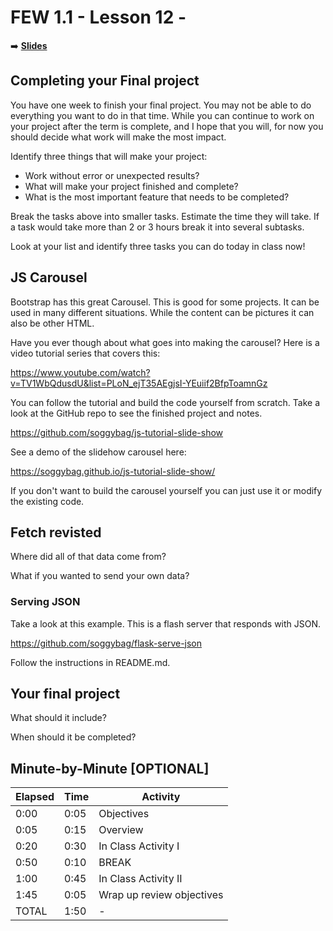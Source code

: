 <!-- .slide: data-background="./Images/header.svg" data-background-repeat="none" data-background-size="40% 40%" data-background-position="center 10%" class="header" -->
# FEW 1.1 - Lesson 12 - 



<!-- Put a link to the slides so that students can find them -->

➡️ [**Slides**](/Syllabus-Template/Slides/Lesson1.html ':ignore')

<!-- > -->

## Completing your Final project

You have one week to finish your final project. You may not be able to do everything you want to do in that time. While you can continue to work on your project after the term is complete, and I hope that you will, for now you should decide what work will make the most impact. 

Identify three things that will make your project: 

- Work without error or unexpected results?
- What will make your project finished and complete?
- What is the most important feature that needs to be completed?

Break the tasks above into smaller tasks. Estimate the time they will take. If a task would take more than 2 or 3 hours break it into several subtasks. 

Look at your list and identify three tasks you can do today in class now!

<!-- > -->

## JS Carousel

Bootstrap has this great Carousel. This is good for some projects. It can be used in many different situations. While the content can be pictures it can also be other HTML. 

Have you ever though about what goes into making the carousel? Here is a video tutorial series that covers this: 

https://www.youtube.com/watch?v=TV1WbQdusdU&list=PLoN_ejT35AEgjsI-YEuiif2BfpToamnGz

You can follow the tutorial and build the code yourself from scratch. Take a look at the GitHub repo to see the finished project and notes. 

https://github.com/soggybag/js-tutorial-slide-show

See a demo of the slidehow carousel here:

https://soggybag.github.io/js-tutorial-slide-show/

If you don't want to build the carousel yourself you can just use it or modify the existing code.

<!-- > -->

## Fetch revisted

Where did all of that data come from? 

What if you wanted to send your own data? 

<!-- > -->

### Serving JSON

Take a look at this example. This is a flash server that responds with JSON. 

https://github.com/soggybag/flask-serve-json

Follow the instructions in README.md.

<!-- > -->

## Your final project

What should it include? 

When should it be completed?

<!-- > -->

## Minute-by-Minute [OPTIONAL]

| **Elapsed** | **Time**  | **Activity**              |
| ----------- | --------- | ------------------------- |
| 0:00        | 0:05      | Objectives                |
| 0:05        | 0:15      | Overview                  |
| 0:20        | 0:30      | In Class Activity I       |
| 0:50        | 0:10      | BREAK                     |
| 1:00        | 0:45      | In Class Activity II      |
| 1:45        | 0:05      | Wrap up review objectives |
| TOTAL       | 1:50      | -                         |

